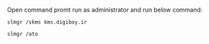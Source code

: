 Open command promt run as administrator and run below command:
```
slmgr /skms kms.digiboy.ir

slmgr /ato
```
